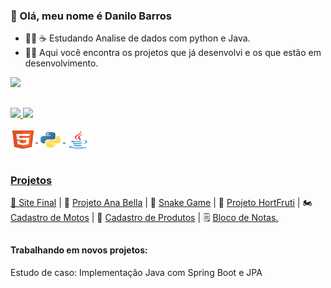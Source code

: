  ### 👋 Olá, meu nome é Danilo Barros

- 📖🐍 ☕ Estudando Analise de dados com python e Java.
- 👨‍💻 Aqui você encontra os projetos que já desenvolvi e os que estão em desenvolvimento.

<div> 
  <a href="https://www.linkedin.com/in/danilo-barross" target="_blank"><img src="https://img.shields.io/badge/-LinkedIn-%230077B5?style=for-the-badge&logo=linkedin&logoColor=white" target="_blank"></a>

 ##
 
<div>
  <a href="https://github.com/danilobsena1">
  <img height="180em" src="https://github-readme-stats.vercel.app/api?username=danilobsena1&show_icons=true&theme=white&include_all_commits=true&count_private=true"/>
  <img height="180em" src="https://github-readme-stats.vercel.app/api/top-langs/?username=danilobsena1&layout=compact&langs_count=7&theme=white"/>
</div>

 <div style="display: inline_block"><br>
  <img align="center" alt="Danilo-HTML" height="30" width="40" src="https://raw.githubusercontent.com/devicons/devicon/master/icons/html5/html5-original.svg">
  <img align="center" alt="Danilo-Python" height="30" width="40" src="https://raw.githubusercontent.com/devicons/devicon/master/icons/python/python-original.svg">
  <img align="center" alt="Rafa-Java" height="30" width="40" src="https://raw.githubusercontent.com/devicons/devicon/master/icons/java/java-original.svg"> 
</div>
  
 <div style="display: inline_block"><br>
  <h3>Projetos</h3>
  🏢 <a href="https://github.com/danilobsena1/siteficticio" target="_blank">Site Final</a> |
  👜 <a href="https://github.com/danilobsena1/ProjetoAnaBella" target="_blank"> Projeto Ana Bella</a> |
  🐍 <a href="https://github.com/danilobsena1/snake-game" target="_blank">Snake Game</a> |
  🍓 <a href="https://github.com/danilobsena1/projeto-hortifruti" target="_blank">Projeto HortFruti</a> |
  🏍️ <a href="https://github.com/danilobsena1/registration-motorcycle" target="_blank">Cadastro de Motos</a> |
  🍉 <a href="https://github.com/danilobsena1/Natural-Life" target="_blank">Cadastro de Produtos</a> |
  🗒️ <a href="https://github.com/danilobsena1/Project-Flutter/tree/master/Project-lista-tarefas" target="_blank">Bloco de Notas.</a>
  
 ##
 
  <h4>Trabalhando em novos projetos: </h4>
  Estudo de caso: Implementação Java com Spring Boot e JPA
 </div>
